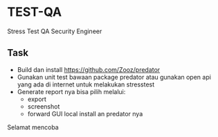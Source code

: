 # TEST-QA
Stress Test QA Security Engineer

## Task
- Build dan install https://github.com/Zooz/predator
- Gunakan unit test bawaan package predator atau gunakan open api yang ada di internet untuk melakukan stresstest
- Generate report nya bisa pilih melalui:
  - export
  - screenshot
  - forward GUI local install an predator nya

Selamat mencoba
